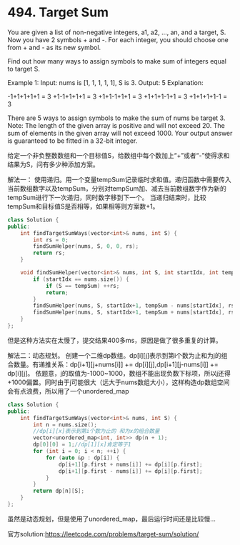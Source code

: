 # 494. Target Sum
You are given a list of non-negative integers, a1, a2, ..., an, and a target, S. Now you have 2 symbols + and -. For each integer, you should choose one from + and - as its new symbol.

Find out how many ways to assign symbols to make sum of integers equal to target S.

Example 1:
Input: nums is [1, 1, 1, 1, 1], S is 3. 
Output: 5
Explanation: 

-1+1+1+1+1 = 3
+1-1+1+1+1 = 3
+1+1-1+1+1 = 3
+1+1+1-1+1 = 3
+1+1+1+1-1 = 3

There are 5 ways to assign symbols to make the sum of nums be target 3.
Note:
The length of the given array is positive and will not exceed 20.
The sum of elements in the given array will not exceed 1000.
Your output answer is guaranteed to be fitted in a 32-bit integer.

给定一个非负整数数组和一个目标值S，给数组中每个数加上“+”或者“-”使得求和结果为S，问有多少种添加方案。


解法一：
使用递归。用一个变量tempSum记录临时求和值。递归函数中需要传入当前数组数字以及tempSum，分别对tempSum加、减去当前数组数字作为新的tempSum进行下一次递归，同时数字移到下一个。
当递归结束时，比较tempSum和目标值S是否相等，如果相等则方案数+1。
```cpp
class Solution {
public:
    int findTargetSumWays(vector<int>& nums, int S) {
        int rs = 0;
        findSumHelper(nums, S, 0, 0, rs);
        return rs;
    }

    void findSumHelper(vector<int>& nums, int S, int startIdx, int tempSum, int &rs) {
        if (startIdx == nums.size()) {
            if (S == tempSum) ++rs;
            return;
        }
        findSumHelper(nums, S, startIdx+1, tempSum - nums[startIdx], rs);
        findSumHelper(nums, S, startIdx+1, tempSum + nums[startIdx], rs);
    }
};
```
但是这种方法实在太慢了，提交结果400多ms，原因是做了很多重复的计算。

解法二：动态规划。
创建一个二维dp数组。dp[i][j]表示到第i个数为止和为j的组合数量。有递推关系：dp[i+1][j+nums[i]] += dp[i][j],dp[i+1][j-nums[i]] += dp[i][j]。
依题意，j的取值为-1000~1000，数组不能出现负数下标项，所以j还得+1000偏置。同时由于j可能很大（远大于nums数组大小），这样构造dp数组空间会有点浪费，所以用了一个unordered_map
```cpp
class Solution {
public:
    int findTargetSumWays(vector<int>& nums, int S) {
        int n = nums.size();
        //dp[i][x]表示到第i个数为止的 和为x的组合数量
        vector<unordered_map<int, int>> dp(n + 1);
        dp[0][0] = 1;//dp[1][x]肯定等于1
        for (int i = 0; i < n; ++i) {
            for (auto &p : dp[i]) {
                dp[i+1][p.first + nums[i]] += dp[i][p.first];
                dp[i+1][p.first - nums[i]] += dp[i][p.first];
            }
        }
        return dp[n][S];
    }
};
```
虽然是动态规划，但是使用了unordered_map，最后运行时间还是比较慢...

官方solution:https://leetcode.com/problems/target-sum/solution/
